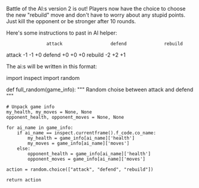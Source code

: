 Battle of the AI:s version 2 is out!
Players now have the choice to choose the new "rebuild" move and don't have to worry about any stupid points. Just kill the opponent or be stronger after 10 rounds.


Here's some instructions to past in AI helper:

                   attack                  defend              rebuild
attack             -1                      -1                  +0
defend             +0                      +0                  +0
rebuild            -2                      +2                  +1

The ai:s will be written in this format:

import inspect
import random

def full_random(game_info):
    """ Random choise between attack and defend """

    # Unpack game info
    my_health, my_moves = None, None
    opponent_health, opponent_moves = None, None
    
    for ai_name in game_info:
        if ai_name == inspect.currentframe().f_code.co_name:
            my_health = game_info[ai_name]['health']
            my_moves = game_info[ai_name]['moves']
        else:
            opponent_health = game_info[ai_name]['health']
            opponent_moves = game_info[ai_name]['moves']

    action = random.choice(["attack", "defend", "rebuild"])

    return action

